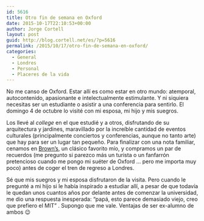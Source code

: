 ```yaml
---
id: 5616
title: Otro fin de semana en Oxford
date: 2015-10-17T22:10:53+00:00
author: Jorge Cortell
layout: post
guid: http://blog.cortell.net/es/?p=5616
permalink: /2015/10/17/otro-fin-de-semana-en-oxford/
categories:
  - General
  - Londres
  - Personal
  - Placeres de la vida
---
```

No me canso de Oxford. Estar allí es como estar en otro mundo: atemporal, autocontenido, apasionante e intelectualmente estimulante. Y ni siquiera necesitas ser un estudiante o asistir a una conferencia para sentirlo. El domingo 4 de octubre lo visité con mi esposa, mi hijo y mis suegros.

Los llevé al _college_ en el que estudié y a otros, disfrutando de su arquitectura y jardines, maravillado por la increíble cantidad de eventos culturales (principalmente conciertos y conferencias, aunque no tanto arte) que hay para ser un lugar tan pequeño. Para finalizar con una nota familiar, cenamos en <a href="http://www.browns-restaurants.co.uk/restaurants/southeast/oxford" target="_blank">Brown&#8217;s</a>, un clásico favorito mío, y compramos un par de recuerdos (me pregunto si parezco más un turista o un fanfarrón pretencioso cuando me pongo mi suéter de Oxford &#8230; pero me importa muy poco) antes de coger el tren de regreso a Londres.

Sé que mis suegros y mi esposa disfrutaron de la visita. Pero cuando le pregunté a mi hijo si le había inspirado a estudiar allí, a pesar de que todavía le quedan unos cuantos años por delante antes de comenzar la universidad, me dio una respuesta inesperada: &#8220;papá, esto parece demasiado viejo, creo que prefiero el MIT&#8221; . Supongo que me vale. Ventajas de ser ex-alumno de ambos 😉